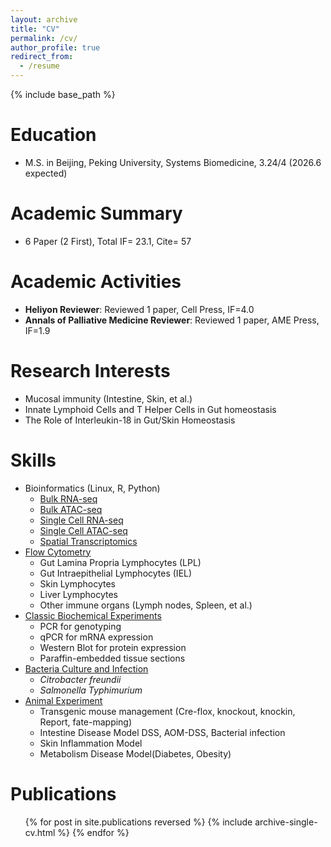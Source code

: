 ```yaml
---
layout: archive
title: "CV"
permalink: /cv/
author_profile: true
redirect_from:
  - /resume
---
```


{% include base_path %}

Education
======
* M.S. in Beijing, Peking University, Systems Biomedicine, 3.24/4 (2026.6 expected)

Academic Summary
======
* 6 Paper (2 First), Total IF= 23.1, Cite= 57

Academic Activities
======
* **Heliyon Reviewer**: Reviewed 1 paper, Cell Press, IF=4.0
* **Annals of Palliative Medicine Reviewer**: Reviewed 1 paper, AME Press, IF=1.9

Research Interests
======
* Mucosal immunity (Intestine, Skin, et al.)
* Innate Lymphoid Cells and T Helper Cells in Gut homeostasis
* The Role of Interleukin-18 in Gut/Skin Homeostasis

Skills
======
* Bioinformatics (Linux, R, Python)
  * [Bulk RNA-seq](https://zengminup.github.io/skills/bulk-rna-seq)
  * [Bulk ATAC-seq](https://zengminup.github.io/skills/bulk-atac-seq)
  * [Single Cell RNA-seq](https://zengminup.github.io/skills/sc-rna-seq)
  * [Single Cell ATAC-seq](https://zengminup.github.io/posts/blog-sc-atac-seq/)
  * [Spatial Transcriptomics](https://zengminup.github.io/posts/blog-spatial-transcriptomics/)  
* [Flow Cytometry](https://zengminup.github.io/skills/Tissue-Flow-Cytometry)
  * Gut Lamina Propria Lymphocytes (LPL)
  * Gut Intraepithelial Lymphocytes (IEL)
  * Skin Lymphocytes
  * Liver Lymphocytes
  * Other immune organs (Lymph nodes, Spleen, et al.)  
* [Classic Biochemical Experiments](https://zengminup.github.io/skills/Western_Blot)
  * PCR for genotyping
  * qPCR for mRNA expression
  * Western Blot for protein expression
  * Paraffin-embedded tissue sections  
* [Bacteria Culture and Infection](https://zengminup.github.io/posts/2015-08-14-blog-post-6/)
  * *Citrobacter freundii*
  * *Salmonella Typhimurium*  
* [Animal Experiment](https://zengminup.github.io/skills/Genotyping)
  * Transgenic mouse management (Cre-flox, knockout, knockin, Report, fate-mapping)
  * Intestine Disease Model DSS, AOM-DSS, Bacterial infection
  * Skin Inflammation Model
  * Metabolism Disease Model(Diabetes, Obesity)



Publications
======
  <ul>{% for post in site.publications reversed %}
    {% include archive-single-cv.html %}
  {% endfor %}</ul>
   
